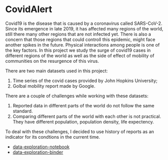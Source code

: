 # CovidAlert
Covid19 is the disease that is caused by a coronavirus called SARS-CoV-2. Since its emergence in late 2019, it has affected many regions of the world, still there many other regions that are not infected yet. There is also a concern that those regions that could controll this epidemic, might face another spikes in the future. Physical interactions among people is one of the key factors. In this project we study the surge of covid19 cases in different regions of the world as well as the side of effect of mobility of communities on the resurgence of this virus.

There are two main datasets used in this project:
1) Time series of the covid cases provided by John Hopkins University;
2) Golbal mobility report made by Google.

There are a couple of challenges while working with these datasets:
1) Reported data in different parts of the world do not follow the same standard.
2) Comparing different parts of the world with each other is not practical. They have different population, population density, life expectency.

To deal with these challenges, I decided to use history of reports as an indicator for its condtions in the current time.

* [data-exploration-notebook](https://nbviewer.jupyter.org/github/abtkod/covid19/blob/master/data-exploration.ipynb)
* [data-exploration-binder](https://mybinder.org/v2/gh/abtkod/covid19/4bef2d02647f22690c80ffc7506924c0d99950ed?filepath=data-exploration.ipynb)
